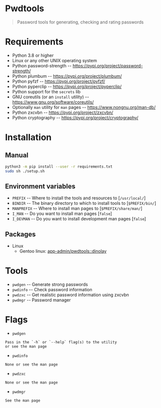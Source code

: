 # Pwdtools

> Password tools for generating, checking and rating passwords

# Requirements

-   Python 3.8 or higher
-   Linux or any other UNIX operating system
-   Python password-strength -- https://pypi.org/project/password-strength/
-   Python plumbum -- https://pypi.org/project/plumbum/
-   Python pyfzf -- https://pypi.org/project/pyfzf/
-   Python pyperclip -- https://pypi.org/project/pyperclip/
-   Python support for the `secrets` lib
-   GNU coreutils (or an `install` utility) -- https://www.gnu.org/software/coreutils/
-   Optionally `man` utility for `man` pages -- https://www.nongnu.org/man-db/
-   Python zxcvbn -- https://pypi.org/project/zxcvbn/
-   Python cryptography -- https://pypi.org/project/cryptography/

# Installation

## Manual

```bash
python3 -m pip install --user -r requirements.txt
sudo sh ./setup.sh
```

## Environment variables

-   `PREFIX` -- Where to install the tools and resources to [`/usr/local/`]
-   `BINDIR` -- The binary directory to which to install tools to [`$PREFIX/bin/`]
-   `MANPREFIX` -- Where to install man pages to [`$PREFIX/share/man/`]
-   `I_MAN` -- Do you want to install man pages [`false`]
-   `I_DEVMAN` -- Do you want to install development man pages [`false`]

## Packages

-   Linux
    -   Gentoo linux: [app-admin/pwdtools::dinolay](https://ari-web.xyz/gentooatom/app-admin/pwdtools)

# Tools

-   `pwdgen` -- Generate strong passwords
-   `pwdinfo` -- Check password information
-   `pwdzxc` -- Get realistic password information using zxcvbn
-   `pwdmgr` -- Password manager

# Flags

-   `pwdgen`

```
Pass in the `-h` or `--help` flag(s) to the utility
or see the man page
```

-   `pwdinfo`

```
None or see the man page
```

-   `pwdzxc`

```
None or see the man page
```

-   `pwdmgr`

```
See the man page
```
